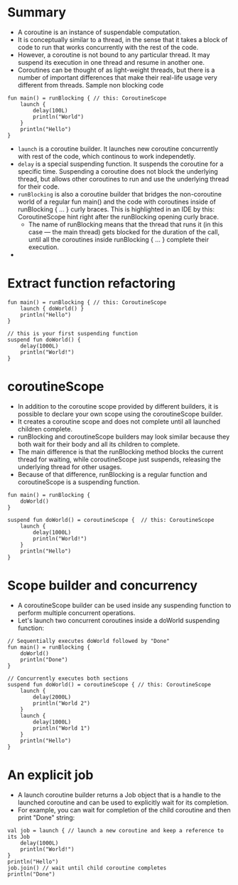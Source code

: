 # Summary
- A coroutine is an instance of suspendable computation. 
- It is conceptually similar to a thread, in the sense that it takes a block of code to run that works concurrently with the rest of the code. 
- However, a coroutine is not bound to any particular thread. It may suspend its execution in one thread and resume in another one.
- Coroutines can be thought of as light-weight threads, but there is a number of important differences that make their real-life usage very different from threads.
Sample non blocking code
```
fun main() = runBlocking { // this: CoroutineScope
    launch {
        delay(100L)
        println("World")
    }
    println("Hello")
}
```
- `launch` is a coroutine builder. It launches new coroutine concurrently with rest of the code, which continous to work independetly. 
- `delay` is a special suspending function. It suspends the coroutine for a specific time. Suspending a coroutine does not block the underlying thread, but allows other coroutines to run and use the underlying thread for their code.
- `runBlocking` is also a coroutine builder that bridges the non-coroutine world of a regular fun main() and the code with coroutines inside of runBlocking { ... } curly braces. This is highlighted in an IDE by this: CoroutineScope hint right after the runBlocking opening curly brace.
    - The name of runBlocking means that the thread that runs it (in this case — the main thread) gets blocked for the duration of the call, until all the coroutines inside runBlocking { ... } complete their execution.
- 
# Extract function refactoring
```
fun main() = runBlocking { // this: CoroutineScope
    launch { doWorld() }
    println("Hello")
}

// this is your first suspending function
suspend fun doWorld() {
    delay(1000L)
    println("World!")
}
```
# coroutineScope
- In addition to the coroutine scope provided by different builders, it is possible to declare your own scope using the coroutineScope builder. 
- It creates a coroutine scope and does not complete until all launched children complete.
- runBlocking and coroutineScope builders may look similar because they both wait for their body and all its children to complete. 
- The main difference is that the runBlocking method blocks the current thread for waiting, while coroutineScope just suspends, releasing the underlying thread for other usages. 
- Because of that difference, runBlocking is a regular function and coroutineScope is a suspending function.
```
fun main() = runBlocking {
    doWorld()
}

suspend fun doWorld() = coroutineScope {  // this: CoroutineScope
    launch {
        delay(1000L)
        println("World!")
    }
    println("Hello")
}
```
# Scope builder and concurrency
- A coroutineScope builder can be used inside any suspending function to perform multiple concurrent operations. 
- Let's launch two concurrent coroutines inside a doWorld suspending function:
```
// Sequentially executes doWorld followed by "Done"
fun main() = runBlocking {
    doWorld()
    println("Done")
}

// Concurrently executes both sections
suspend fun doWorld() = coroutineScope { // this: CoroutineScope
    launch {
        delay(2000L)
        println("World 2")
    }
    launch {
        delay(1000L)
        println("World 1")
    }
    println("Hello")
}
```
# An explicit job﻿
- A launch coroutine builder returns a Job object that is a handle to the launched coroutine and can be used to explicitly wait for its completion. 
- For example, you can wait for completion of the child coroutine and then print "Done" string:
```
val job = launch { // launch a new coroutine and keep a reference to its Job
    delay(1000L)
    println("World!")
}
println("Hello")
job.join() // wait until child coroutine completes
println("Done") 
```